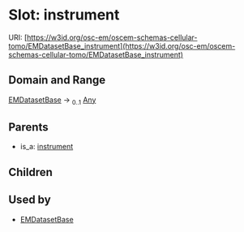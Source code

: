 
# Slot: instrument



URI: [https://w3id.org/osc-em/oscem-schemas-cellular-tomo/EMDatasetBase_instrument](https://w3id.org/osc-em/oscem-schemas-cellular-tomo/EMDatasetBase_instrument)


## Domain and Range

[EMDatasetBase](EMDatasetBase.md) &#8594;  <sub>0..1</sub> [Any](Any.md)

## Parents

 *  is_a: [instrument](instrument.md)

## Children


## Used by

 * [EMDatasetBase](EMDatasetBase.md)
